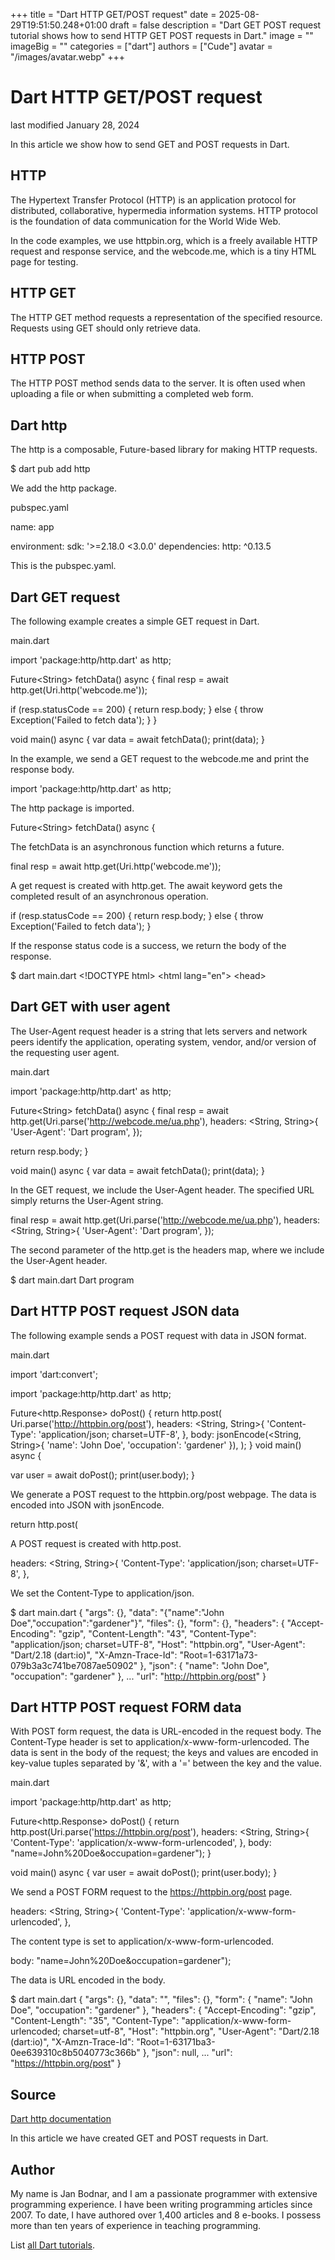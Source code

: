 +++
title = "Dart HTTP GET/POST request"
date = 2025-08-29T19:51:50.248+01:00
draft = false
description = "Dart GET POST request tutorial shows how to send HTTP GET POST requests in Dart."
image = ""
imageBig = ""
categories = ["dart"]
authors = ["Cude"]
avatar = "/images/avatar.webp"
+++

# Dart HTTP GET/POST request

last modified January 28, 2024

In this article we show how to send GET and POST requests in Dart.

## HTTP

The Hypertext Transfer Protocol (HTTP) is an application 
protocol for distributed, collaborative, hypermedia information systems. 
HTTP protocol is the foundation of data communication for the World Wide Web.

In the code examples, we use httpbin.org, which is a freely available 
HTTP request and response service, and the webcode.me, which is 
a tiny HTML page for testing.

## HTTP GET

The HTTP GET method requests a representation of the specified resource. 
Requests using GET should only retrieve data.

## HTTP POST

The HTTP POST method sends data to the server. It is often used when 
uploading a file or when submitting a completed web form.

## Dart http

The http is a composable, Future-based library for making HTTP
requests. 

$ dart pub add http

We add the http package.

pubspec.yaml
  

name: app

environment:
    sdk: '&gt;=2.18.0 &lt;3.0.0'
dependencies:
    http: ^0.13.5

This is the pubspec.yaml.

## Dart GET request

The following example creates a simple GET request in Dart. 

main.dart
  

import 'package:http/http.dart' as http;

Future&lt;String&gt; fetchData() async {
  final resp = await http.get(Uri.http('webcode.me'));

  if (resp.statusCode == 200) {
    return resp.body;
  } else {
    throw Exception('Failed to fetch data');
  }
}

void main() async {
  var data = await fetchData();
  print(data);
}

In the example, we send a GET request to the webcode.me and print the response
body. 

import 'package:http/http.dart' as http;

The http package is imported.

Future&lt;String&gt; fetchData() async {

The fetchData is an asynchronous function which returns a future.

final resp = await http.get(Uri.http('webcode.me'));

A get request is created with http.get. The await
keyword gets the completed result of an asynchronous operation.

if (resp.statusCode == 200) {
    return resp.body;
} else {
    throw Exception('Failed to fetch data');
}

If the response status code is a success, we return the body of the response.

$ dart main.dart 
&lt;!DOCTYPE html&gt;
&lt;html lang="en"&gt;
&lt;head&gt;

## Dart GET with user agent

The User-Agent request header is a string that lets servers and network peers
identify the application, operating system, vendor, and/or version of the
requesting user agent. 

main.dart
  

import 'package:http/http.dart' as http;

Future&lt;String&gt; fetchData() async {
  final resp =
      await http.get(Uri.parse('http://webcode.me/ua.php'), headers: &lt;String, String&gt;{
    'User-Agent': 'Dart program',
  });

  return resp.body;
}

void main() async {
  var data = await fetchData();
  print(data);
}

In the GET request, we include the User-Agent header. The specified
URL simply returns the User-Agent string.

final resp =
    await http.get(Uri.parse('http://webcode.me/ua.php'), headers: &lt;String, String&gt;{
  'User-Agent': 'Dart program',
});

The second parameter of the http.get is the headers map, where
we include the User-Agent header.

$ dart main.dart 
Dart program

## Dart HTTP POST request JSON data

The following example sends a POST request with data in JSON format. 

main.dart
  

import 'dart:convert';

import 'package:http/http.dart' as http;

Future&lt;http.Response&gt; doPost() {
  return http.post(
    Uri.parse('http://httpbin.org/post'),
    headers: &lt;String, String&gt;{
      'Content-Type': 'application/json; charset=UTF-8',
    },
    body: jsonEncode(&lt;String, String&gt;{
      'name': 'John Doe',
      'occupation': 'gardener'
    }),
  );
}
void main() async {

  var user = await doPost();
  print(user.body);
}

We generate a POST request to the httpbin.org/post webpage. The data is encoded
into JSON with jsonEncode.

return http.post(

A POST request is created with http.post.

headers: &lt;String, String&gt;{
  'Content-Type': 'application/json; charset=UTF-8',
},

We set the Content-Type to application/json.

$ dart main.dart 
{
    "args": {}, 
    "data": "{\"name\":\"John Doe\",\"occupation\":\"gardener\"}", 
    "files": {}, 
    "form": {}, 
    "headers": {
    "Accept-Encoding": "gzip", 
    "Content-Length": "43", 
    "Content-Type": "application/json; charset=UTF-8", 
    "Host": "httpbin.org", 
    "User-Agent": "Dart/2.18 (dart:io)", 
    "X-Amzn-Trace-Id": "Root=1-63171a73-079b3a3c741be7087ae50902"
    }, 
    "json": {
        "name": "John Doe", 
        "occupation": "gardener"
    }, 
    ...
    "url": "http://httpbin.org/post"
}

## Dart HTTP POST request FORM data

With POST form request, the data is URL-encoded in the request body. The
Content-Type header is set to application/x-www-form-urlencoded.
The data is sent in the body of the request; the keys and values are encoded in
key-value tuples separated by '&amp;', with a '=' between the key and the value. 

main.dart
  

import 'package:http/http.dart' as http;

Future&lt;http.Response&gt; doPost() {
  return http.post(Uri.parse('https://httpbin.org/post'),
      headers: &lt;String, String&gt;{
        'Content-Type': 'application/x-www-form-urlencoded',
      },
      body: "name=John%20Doe&amp;occupation=gardener");
}

void main() async {
  var user = await doPost();
  print(user.body);
}

We send a POST FORM request to the https://httpbin.org/post page.  

headers: &lt;String, String&gt;{
  'Content-Type': 'application/x-www-form-urlencoded',
},

The content type is set to application/x-www-form-urlencoded.

body: "name=John%20Doe&amp;occupation=gardener");

The data is URL encoded in the body.

$ dart main.dart 
{
  "args": {}, 
  "data": "", 
  "files": {}, 
  "form": {
    "name": "John Doe", 
    "occupation": "gardener"
  }, 
  "headers": {
    "Accept-Encoding": "gzip", 
    "Content-Length": "35", 
    "Content-Type": "application/x-www-form-urlencoded; charset=utf-8", 
    "Host": "httpbin.org", 
    "User-Agent": "Dart/2.18 (dart:io)", 
    "X-Amzn-Trace-Id": "Root=1-63171ba3-0ee639310c8b5040773c366b"
  }, 
  "json": null, 
  ...
  "url": "https://httpbin.org/post"
}

## Source

[Dart http documentation](https://pub.dev/documentation/http/latest/)

In this article we have created GET and POST requests in Dart.

## Author

My name is Jan Bodnar, and I am a passionate programmer with extensive
programming experience. I have been writing programming articles since 2007.
To date, I have authored over 1,400 articles and 8 e-books. I possess more
than ten years of experience in teaching programming.

List [all Dart tutorials](/dart/).
